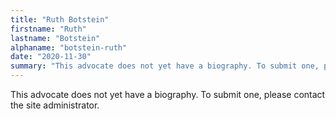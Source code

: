 ```yaml
---
title: "Ruth Botstein"
firstname: "Ruth"
lastname: "Botstein"
alphaname: "botstein-ruth"
date: "2020-11-30"
summary: "This advocate does not yet have a biography. To submit one, please contact the site administrator."
---
```

This advocate does not yet have a biography. To submit one, please contact the site administrator.

